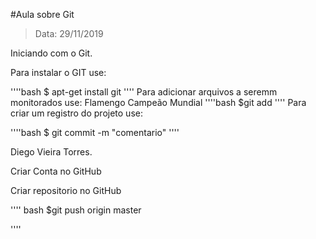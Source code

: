 #Aula sobre Git

>Data: 29/11/2019

Iniciando com o Git.

Para instalar o GIT use:

''''bash
	$ apt-get install git 
''''
Para adicionar arquivos a seremm monitorados use:
Flamengo Campeão Mundial
''''bash
	$git add
''''
Para criar um registro do projeto use:

''''bash
$ git commit -m "comentario"
''''

Diego Vieira Torres.

Criar Conta no GitHub

Criar repositorio no GitHub

'''' bash
$git push origin master

''''

